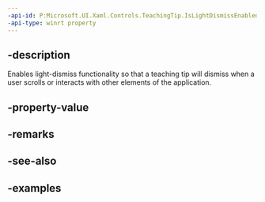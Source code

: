 ```yaml
---
-api-id: P:Microsoft.UI.Xaml.Controls.TeachingTip.IsLightDismissEnabled
-api-type: winrt property
---
```


## -description

Enables light-dismiss functionality so that a teaching tip will dismiss when a user scrolls or interacts with other elements of the application.

## -property-value

## -remarks

## -see-also

## -examples

